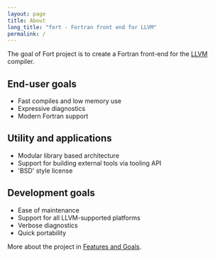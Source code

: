 ```yaml
---
layout: page
title: About
long_title: "fort - Fortran front end for LLVM"
permalink: /
---
```


The goal of Fort project is to create a Fortran front-end for the [LLVM][ll]
compiler.

## End-user goals

- Fast compiles and low memory use
- Expressive diagnostics
- Modern Fortran support

## Utility and applications

- Modular library based architecture
- Support for building external tools via tooling API
- 'BSD' style license

## Development goals

- Ease of maintenance
- Support for all LLVM-supported platforms
- Verbose diagnostics
- Quick portability

More about the project in [Features and Goals][f].

[ll]: http://llvm.org
[f]: /features/
